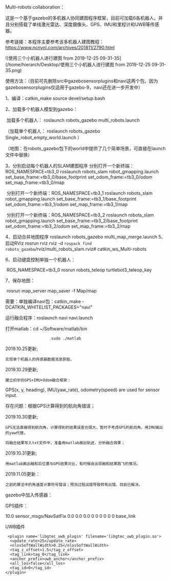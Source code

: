 Multi-robots  collaboration：

​	这是一个基于gazebo的多机器人协同建图程序框架，目前可加载6各机器人，并且分别搭载了单线激光雷达、深度摄像头、GPS、IMU和里程计和UWB等传感器。

参考链接：本程序主要参考该多机器人建图教程：https://www.ncnynl.com/archives/201811/2790.html  

![使用三个小机器人进行建图 from 2019-12-25 09-31-35](/home/hierarch/Desktop/使用三个小机器人进行建图 from 2019-12-25 09-31-35.png)

使用方法：（目前可先删除src中gazebosensorplugins和navi这两个包，因为gazebosensorplugins仅适用于gazebo-9，navi还在进一步开发中）

1、编译：catkin_make
source devel/setup.bash

2、加载多个机器人模型到gazebo：

​	加载多个机器人：	roslaunch robots_gazebo multi_robots.launch

（加载单个机器人：  roslaunch robots_gazebo Single_robot_empty_world.launch   ）

（地图：在robots_gazebo包下的world中提供了几个简单场景，可直接在launch文件中替换）

3、分别启动每个机器人的SLAM建图程序
	分别打开一个新终端：ROS_NAMESPACE=tb3_0 roslaunch robots_slam robot_gmapping.launch set_base_frame:=tb3_0/base_footprint set_odom_frame:=tb3_0/odom set_map_frame:=tb3_0/map

​	分别打开一个新终端：ROS_NAMESPACE=tb3_1 roslaunch robots_slam robot_gmapping.launch set_base_frame:=tb3_1/base_footprint set_odom_frame:=tb3_1/odom set_map_frame:=tb3_1/map

​	分别打开一个新终端：ROS_NAMESPACE=tb3_2 roslaunch robots_slam robot_gmapping.launch set_base_frame:=tb3_2/base_footprint set_odom_frame:=tb3_2/odom set_map_frame:=tb3_2/map

4、启动合并地图程序
	roslaunch robots_gazebo multi_map_merge.launch
5、启动RViz
	rosrun rviz rviz -d `rospack find robots_gazebo`/rviz/multi_robots_slam.rviz# catkin_ws_Multi-robots

6、启动键盘控制单独一个机器人：

​	ROS_NAMESPACE=tb3_0 rosrun robots_teleop turtlebot3_teleop_key

7、保存地图：

​	rosrun map_server map_saver -f Map/map



需要：单独编译navi包：catkin_make  -DCATKIN_WHITELIST_PACKAGES="navi"

运行融合程序：roslaunch navi navi.launch



打开matlab：cd ~/Software/matlab/bin

						sudo ./matlab



2019.10.25更新;

	实现单个机器人的传感器数据消息获取。

2019.10.29更新;

	建立初步的GPS+IMU+Odom融合框架：

GPS(x, y, heading), IMU(yaw_rate), odometry(speed) are used for sensor input.

存在问题：根据GPS计算得到的航向角错误；

2019.10.30更新;

	GPS无法直接得到航向角，计算得到的结果误差也很大，暂时不考虑GPS的航向角，用IMU输出的yaw代替。
	
	将融合结果写入txt文件中，准备用matlab画出轨迹，分析融合效果；

2019.10.31更新;

	用matlab画出融和后位置与GPS结果对比，有时候会出现融和结果跑飞的情况。



2019.11.05更新：

	之前的算法中的角速度计算符号错误；预测过程出错导致转弯出错，目前已解决。



gazebo中加入传感器：

GPS插件：

<gazebo>
      <plugin name="gps" filename="libhector_gazebo_ros_gps.so">
          <updateRate>10.0</updateRate>
          <topicName>sensor_msgs/NavSatFix</topicName>
          <gaussianNoise>0.0 0.0 0.0</gaussianNoise>
          <offset>0 0 0</offset>
          <velocityGaussianNoise>0 0 0</velocityGaussianNoise>
          <frameId>base_link</frameId>
      </plugin>
  </gazebo>



UWB插件

     <plugin name='libgtec_uwb_plugin' filename='libgtec_uwb_plugin.so'>
      <update_rate>25</update_rate>
      <nlosSoftWallWidth>0.25</nlosSoftWallWidth>
      <tag_z_offset>1.5</tag_z_offset>
      <tag_link>tag_0</tag_link>
      <anchor_prefix>uwb_anchor</anchor_prefix>
      <all_los>false</all_los>
      <tag_id>0</tag_id>
    </plugin>
